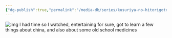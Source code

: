 ```yaml
---
{"dg-publish":true,"permalink":"/media-db/series/kusuriya-no-hitorigoto-2023/","title":"Kusuriya no Hitorigoto","tags":["mediaDB/tv/series"],"noteIcon":"1"}
---
```


![img](https://cdn.myanimelist.net/images/anime/1708/138033.jpg)
I had time so I watched, entertaining for sure, got to learn a few things about china, and also about some old school medicines